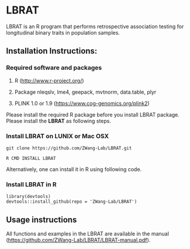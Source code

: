 # LBRAT

LBRAT is an R program that performs retrospective association testing for longitudinal binary traits in population samples. 


## Installation Instructions:

### Required software and packages
    
1. R (http://www.r-project.org/)
    
2. Package nleqslv, lme4, geepack, mvtnorm, data.table, plyr
    
3. PLINK 1.0 or 1.9 (https://www.cog-genomics.org/plink2)

Please install the required R package before you install LBRAT package. Please install the **LBRAT** as following steps.

 
### Install LBRAT on LUNIX or Mac OSX

```
git clone https://github.com/ZWang-Lab/LBRAT.git

R CMD INSTALL LBRAT

```
Alternatively, one can install it in R using following code.
### Install LBRAT in R
```
library(devtools)
devtools::install_github(repo = 'ZWang-Lab/LBRAT')

```

## Usage instructions

All functions and examples in the LBRAT are available in the manual (https://github.com/ZWang-Lab/LBRAT/LBRAT-manual.pdf).

